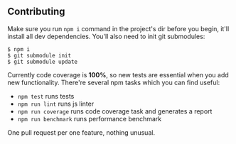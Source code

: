 
## Contributing

Make sure you run `npm i` command in the project's dir before you begin, it'll install all dev dependencies. You'll also need to init git submodules:

```shell
$ npm i
$ git submodule init
$ git submodule update
```

Currently code coverage is **100%**, so new tests are essential when you add new functionality. There're several npm tasks
which you can find useful:

- `npm test` runs tests
- `npm run lint` runs js linter
- `npm run coverage` runs code coverage task and generates a report
- `npm run benchmark` runs performance benchmark

One pull request per one feature, nothing unusual.

